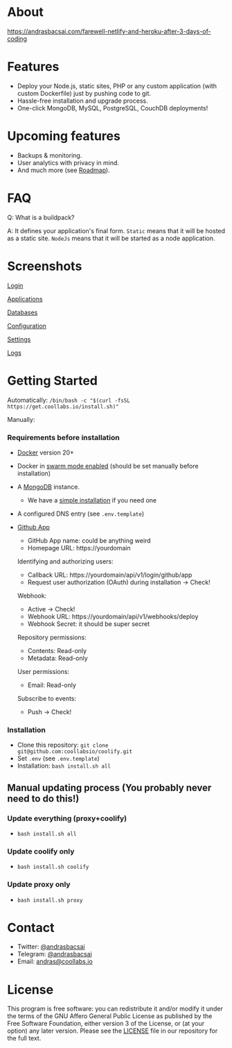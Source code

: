 # About

https://andrasbacsai.com/farewell-netlify-and-heroku-after-3-days-of-coding

# Features
- Deploy your Node.js, static sites, PHP or any custom application (with custom Dockerfile) just by pushing code to git.
- Hassle-free installation and upgrade process.
- One-click MongoDB, MySQL, PostgreSQL, CouchDB deployments!

# Upcoming features
- Backups & monitoring.
- User analytics with privacy in mind.
- And much more (see [Roadmap](https://github.com/coollabsio/coolify/projects/1)).


# FAQ
Q: What is a buildpack?

A: It defines your application's final form. 
`Static` means that it will be hosted as a static site.
`NodeJs` means that it will be started as a node application.

# Screenshots

[Login](https://coollabs.io/coolify/login.jpg)

[Applications](https://coollabs.io/coolify/applications.jpg)

[Databases](https://coollabs.io/coolify/databases.jpg)

[Configuration](https://coollabs.io/coolify/configuration.jpg)

[Settings](https://coollabs.io/coolify/settings.jpg)

[Logs](https://coollabs.io/coolify/logs.jpg)

# Getting Started

Automatically: `/bin/bash -c "$(curl -fsSL https://get.coollabs.io/install.sh)"`

Manually:
### Requirements before installation
- [Docker](https://docs.docker.com/engine/install/) version 20+  
- Docker in [swarm mode enabled](https://docs.docker.com/engine/reference/commandline/swarm_init/) (should be set manually before installation)
- A [MongoDB](https://docs.mongodb.com/manual/installation/) instance.
  - We have a [simple installation](https://github.com/coollabsio/infrastructure/tree/main/mongo) if you need one
- A configured DNS entry (see `.env.template`)
- [Github App](https://docs.github.com/en/developers/apps/creating-a-github-app)

  - GitHub App name: could be anything weird
  - Homepage URL: https://yourdomain

  Identifying and authorizing users: 
  - Callback URL: https://yourdomain/api/v1/login/github/app
  - Request user authorization (OAuth) during installation -> Check!

  Webhook:
  - Active -> Check!
  - Webhook URL: https://yourdomain/api/v1/webhooks/deploy
  - Webhook Secret: it should be super secret

  Repository permissions:
  - Contents: Read-only
  - Metadata: Read-only
  
  User permissions: 
  - Email: Read-only

  Subscribe to events: 
  - Push -> Check!

### Installation
- Clone this repository: `git clone git@github.com:coollabsio/coolify.git`
- Set `.env` (see `.env.template`)
- Installation: `bash install.sh all`

## Manual updating process (You probably never need to do this!)
### Update everything (proxy+coolify)
-  `bash install.sh all`

### Update coolify only
-  `bash install.sh coolify`

### Update proxy only
-  `bash install.sh proxy`

# Contact
- Twitter: [@andrasbacsai](https://twitter.com/andrasbacsai)
- Telegram: [@andrasbacsai](https://t.me/andrasbacsai)
- Email: [andras@coollabs.io](mailto:andras@coollabs.io)

# License
This program is free software: you can redistribute it and/or modify it under the terms of the GNU Affero General Public License as published by the Free Software Foundation, either version 3 of the License, or (at your option) any later version. Please see the [LICENSE](/LICENSE) file in our repository for the full text.
